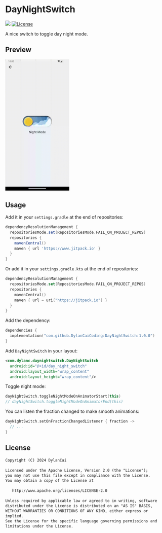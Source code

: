 # DayNightSwitch

[![](https://www.jitpack.io/v/DylanCaiCoding/DayNightSwitch.svg)](https://www.jitpack.io/#DylanCaiCoding/DayNightSwitch)
[![License](https://img.shields.io/badge/License-Apache--2.0-blue.svg)](https://github.com/DylanCaiCoding/DayNightSwitch/blob/master/LICENSE)

A nice switch to toggle day night mode.

## Preview

<img src="./gif/DayNightSwitch.gif" width="40%"/>

## Usage

Add it in your `settings.gradle` at the end of repositories:

```groovy
dependencyResolutionManagement {
  repositoriesMode.set(RepositoriesMode.FAIL_ON_PROJECT_REPOS)
  repositories {
    mavenCentral()
    maven { url 'https://www.jitpack.io' }
  }
}
```

Or add it in your `settings.gradle.kts` at the end of repositories:

```kotlin
dependencyResolutionManagement {
  repositoriesMode.set(RepositoriesMode.FAIL_ON_PROJECT_REPOS)
  repositories {
    mavenCentral()
    maven { url = uri("https://jitpack.io") }
  }
}
```

Add the dependency:

```kotlin
dependencies {
  implementation("com.github.DylanCaiCoding:DayNightSwitch:1.0.0")
}
```

Add `DayNightSwitch` in your layout:

```xml
<com.dylanc.daynightswitch.DayNightSwitch
  android:id="@+id/day_night_switch"
  android:layout_width="wrap_content"
  android:layout_height="wrap_content"/>
```

Toggle night mode:

```kotlin
dayNightSwitch.toggleNightModeOnAnimatorStart(this)
// dayNightSwitch.toggleNightModeOnAnimatorEnd(this)
```

You can listen the fraction changed to make smooth animations:

```kotlin
dayNightSwitch.setOnFractionChangedListener { fraction ->
  // ...
}
```

## License

```
Copyright (C) 2024 DylanCai

Licensed under the Apache License, Version 2.0 (the "License");
you may not use this file except in compliance with the License.
You may obtain a copy of the License at

   http://www.apache.org/licenses/LICENSE-2.0

Unless required by applicable law or agreed to in writing, software
distributed under the License is distributed on an "AS IS" BASIS,
WITHOUT WARRANTIES OR CONDITIONS OF ANY KIND, either express or implied.
See the License for the specific language governing permissions and
limitations under the License.
```
